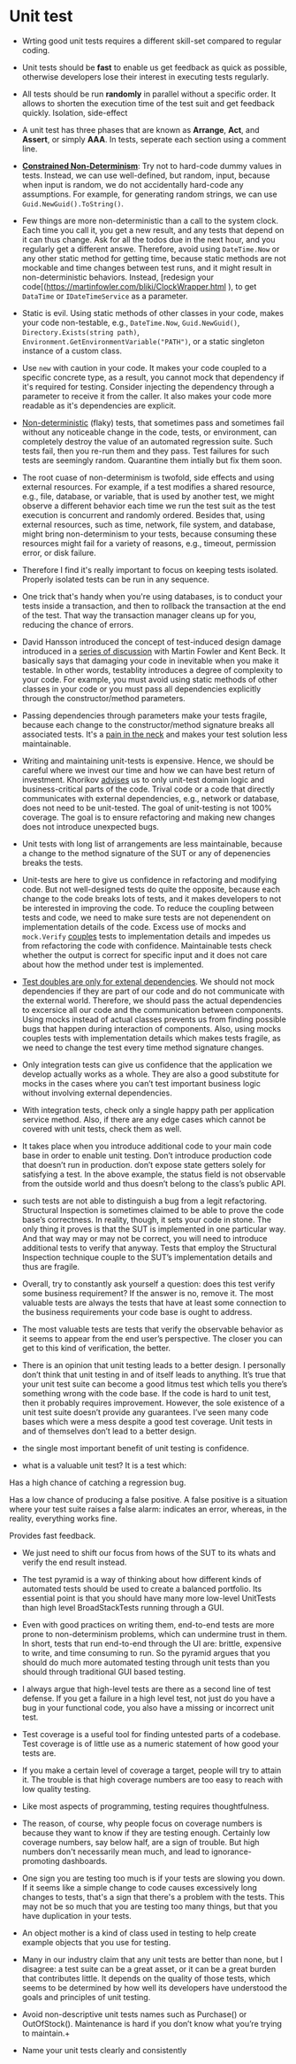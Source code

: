 # Unit test

* Wrting good unit tests requires a different skill-set compared to regular coding.

* Unit tests should be **fast** to enable us get feedback as quick as possible, otherwise developers lose their interest in executing tests regularly. 

* All tests should be run **randomly** in parallel without a specific order. It allows to shorten the execution time of the test suit and get feedback quickly. Isolation, side-effect

* A unit test has three phases that are known as **Arrange**, **Act**, and **Assert**, or simply **AAA**. In tests, seperate each section using a comment line.

* [**Constrained Non-Determinism**](https://blog.ploeh.dk/2009/03/05/ConstrainedNon-Determinism/): Try not to hard-code dummy values in tests. Instead, we can use well-defined, but random, input, because when input is random, 
we do not accidentally hard-code any assumptions. For example, for generating random strings, we can use `Guid.NewGuid().ToString()`.

* Few things are more non-deterministic than a call to the system clock. Each time you call it, you get a new result, and any tests that depend on it can thus change. Ask for all the todos due in the next hour, and you regularly get a different answe. Therefore, avoid using `DateTime.Now` or any other static method for getting time, because static methods are not mockable and time changes between test runs, and it might result in 
non-deterministic behaviors. Instead, [redesign your code[(https://martinfowler.com/bliki/ClockWrapper.html
), to get `DataTime` or `IDateTimeService` as a parameter. 

* Static is evil. Using static methods of other classes in your code, makes your code non-testable, e.g., `DateTime.Now`, `Guid.NewGuid()`, `Directory.Exists(string path)`, 
`Environment.GetEnvironmentVariable("PATH")`, or a static singleton instance of a custom class.

* Use `new` with caution in your code. It makes your code coupled to a specific concrete type, as a result, you cannot mock that dependency if it's required for testing. Consider
injecting the dependency through a parameter to receive it from the caller. It also makes your code more readable as it's dependencies are explicit.

* [Non-deterministic](https://martinfowler.com/articles/nonDeterminism.html) (flaky) tests, that sometimes pass and sometimes fail without any noticeable change in the code, tests, or environment, can completely destroy the value of an automated regression suite. Such tests fail, then you re-run them and they pass. Test failures for such tests are seemingly random. Quarantine them intially but fix them soon.

* The root cuase of non-determinism is twofold, side effects and using external resources. For example, if a test modifies a shared resource, e.g., file, database, or variable, that is used by another test, we might observe a different behavior each time we run the test suit as the test execution is concurrent and randomly ordered. Besides that, using external resources, such as time, 
network, file system, and database, might bring non-determinism to your tests, because consuming these resources might fail for a variety of reasons, e.g., timeout, permission error, or disk failure.

* Therefore I find it's really important to focus on keeping tests isolated. Properly isolated tests can be run in any sequence.

* One trick that's handy when you're using databases, is to conduct your tests inside a transaction, and then to rollback the transaction at the end of the test. That way the transaction manager cleans up for you, reducing the chance of errors.

* David Hansson introduced the concept of test-induced design damage introduced in a [series of discussion](http://martinfowler.com/articles/is-tdd-dead/) with Martin Fowler and Kent Beck. It basically says that damaging your code in inevitable when you make it testable. In other words, testablity introduces a degree of complexity to your code. For example, you must avoid using static methods of other classes in your code or you must pass all dependencies explicitly through the constructor/method parameters.

* Passing dependencies through parameters make your tests fragile, because each change to the constructor/method signature breaks all associated tests. It's a [pain in the neck](https://enterprisecraftsmanship.com/posts/test-induced-design-damage-or-why-tdd-is-so-painful/) and makes your test solution less maintainable.

* Writing and maintaining unit-tests is expensive. Hence, we should be careful where we invest our time and how we can have best return of investment. Khorikov [advises](https://enterprisecraftsmanship.com/posts/painless-tdd/) us to only unit-test domain logic and business-critical parts of the code. Trival code or a code that directly communicates with external dependencies, e.g., network or database, does not need to be unit-tested. The goal of unit-testing is not 100% coverage. The goal is to ensure refactoring and making new changes does not introduce unexpected bugs.

* Unit tests with long list of arrangements are less maintainable, because a change to the method signature of the SUT or any of depenencies breaks the tests.

* Unit-tests are here to give us confidence in refactoring and modifying code. But not well-designed tests do quite the opposite, because each change to the code breaks lots of tests, and it makes developers to not be interested in improving the code. To reduce the coupling between tests and code, we need to make sure tests are not depenendent on implementation details of the code. Excess use of mocks and `mock.Verify` [couples](https://enterprisecraftsmanship.com/posts/most-important-tdd-rule/) tests to implementation details and impedes us from refactoring the code with confidence. Maintainable tests check whether the output is correct for specific input and it does not care about how the method under test is implemented.

* [Test doubles are only for extenal dependencies](https://enterprisecraftsmanship.com/posts/tdd-best-practices/). We should not mock dependencies if they are part of our code and do not communicate with the external world. Therefore, we should pass the actual dependencies to excersice all our code and the communication between components. Using mocks instead of actual classes prevents us from finding possible bugs that happen during interaction of components. Also, using mocks couples tests with implementation details which  makes tests fragile, as we need to change the test every time method signature changes.

* Only integration tests can give us confidence that the application we develop actually works as a whole. They are also a good substitute for mocks in the cases where you can’t test important business logic without involving external dependencies.

* With integration tests, check only a single happy path per application service method. Also, if there are any edge cases which cannot be covered with unit tests, check them as well.

* It takes place when you introduce additional code to your main code base in order to enable unit testing. Don’t introduce production code that doesn’t run in production. don’t expose state getters solely for satisfying a test. In the above example, the status field is not observable from the outside world and thus doesn’t belong to the class’s public API.

* such tests are not able to distinguish a bug from a legit refactoring. Structural Inspection is sometimes claimed to be able to prove the code base’s correctness. In reality, though, it sets your code in stone. The only thing it proves is that the SUT is implemented in one particular way. And that way may or may not be correct, you will need to introduce additional tests to verify that anyway. Tests that employ the Structural Inspection technique couple to the SUT’s implementation details and thus are fragile.

* Overall, try to constantly ask yourself a question: does this test verify some business requirement? If the answer is no, remove it. The most valuable tests are always the tests that have at least some connection to the business requirements your code base is ought to address.

* The most valuable tests are tests that verify the observable behavior as it seems to appear from the end user’s perspective. The closer you can get to this kind of verification, the better.

* There is an opinion that unit testing leads to a better design. I personally don’t think that unit testing in and of itself leads to anything. It’s true that your unit test suite can become a good litmus test which tells you there’s something wrong with the code base. If the code is hard to unit test, then it probably requires improvement. However, the sole existence of a unit test suite doesn’t provide any guarantees. I’ve seen many code bases which were a mess despite a good test coverage. Unit tests in and of themselves don’t lead to a better design.

* the single most important benefit of unit testing is confidence.
*  what is a valuable unit test? It is a test which:

Has a high chance of catching a regression bug.

Has a low chance of producing a false positive. A false positive is a situation where your test suite raises a false alarm: indicates an error, whereas, in the reality, everything works fine.

Provides fast feedback.

* We just need to shift our focus from hows of the SUT to its whats and verify the end result instead.

* The test pyramid is a way of thinking about how different kinds of automated tests should be used to create a balanced portfolio. Its essential point is that you should have many more low-level UnitTests than high level BroadStackTests running through a GUI.


* Even with good practices on writing them, end-to-end tests are more prone to non-determinism problems, which can undermine trust in them. In short, tests that run end-to-end through the UI are: brittle, expensive to write, and time consuming to run. So the pyramid argues that you should do much more automated testing through unit tests than you should through traditional GUI based testing.
* I always argue that high-level tests are there as a second line of test defense. If you get a failure in a high level test, not just do you have a bug in your functional code, you also have a missing or incorrect unit test.

* Test coverage is a useful tool for finding untested parts of a codebase. Test coverage is of little use as a numeric statement of how good your tests are.
* If you make a certain level of coverage a target, people will try to attain it. The trouble is that high coverage numbers are too easy to reach with low quality testing.
* Like most aspects of programming, testing requires thoughtfulness.
* The reason, of course, why people focus on coverage numbers is because they want to know if they are testing enough. Certainly low coverage numbers, say below half, are a sign of trouble. But high numbers don't necessarily mean much, and lead to ignorance-promoting dashboards. 
*  One sign you are testing too much is if your tests are slowing you down. If it seems like a simple change to code causes excessively long changes to tests, that's a sign that there's a problem with the tests. This may not be so much that you are testing too many things, but that you have duplication in your tests.
*  An object mother is a kind of class used in testing to help create example objects that you use for testing.
*  Many in our industry claim that any unit tests are better than none, but I disagree: a test suite can be a great asset, or it can be a great burden that contributes little. It depends on the quality of those tests, which seems to be determined by how well its developers have understood the goals and principles of unit testing. 
*  Avoid non-descriptive unit tests names such as Purchase() or OutOfStock(). Maintenance is hard if you don’t know what you’re trying to maintain.+
*  Name your unit tests clearly and consistently 
